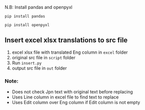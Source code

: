N.B: Install pandas and openpyxl

```
pip install pandas
```

```
pip install openpyxl
```


## Insert excel xlsx translations to src file

1. excel xlsx file with translated Eng column in `excel` folder
2. original src file in `script` folder
3. Run `insert.py`
4. output src file in `out` folder


### Note:
- Does not check Jpn text with original text before replacing
- Uses Line column in excel file to find text to replace
- Uses Edit column over Eng column if Edit column is not empty

